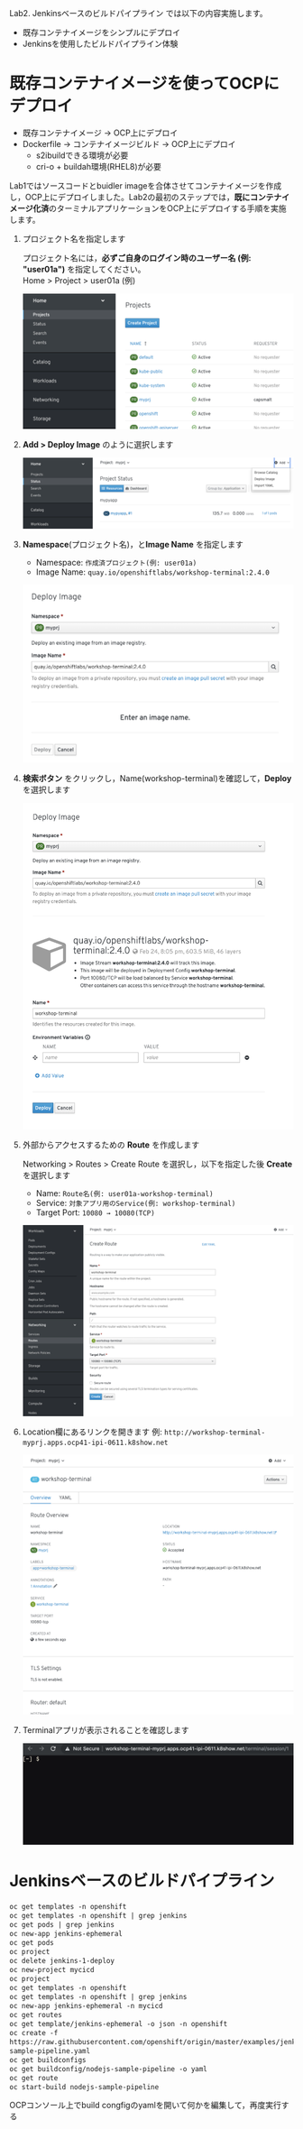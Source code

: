 Lab2. Jenkinsベースのビルドパイプライン では以下の内容実施します。
- 既存コンテナイメージをシンプルにデプロイ
- Jenkinsを使用したビルドパイプライン体験

# 既存コンテナイメージを使ってOCPにデプロイ
- 既存コンテナイメージ -> OCP上にデプロイ
- Dockerfile -> コンテナイメージビルド -> OCP上にデプロイ
  - s2ibuildできる環境が必要
  - cri-o + buildah環境(RHEL8)が必要

Lab1ではソースコードとbuidler imageを合体させてコンテナイメージを作成し，OCP上にデプロイしました。Lab2の最初のステップでは，**既にコンテナイメージ化済**のターミナルアプリケーションをOCP上にデプロイする手順を実施します。

1. プロジェクト名を指定します
    
    プロジェクト名には，**必ずご自身のログイン時のユーザー名 (例: "user01a")** を指定してください。    
    Home > Project > user01a (例)
    
    ![](images/create_application_using_existedImage_1.png)

1. **Add > Deploy Image** のように選択します

    ![](images/create_application_using_existedImage_2.png)

1. **Namespace**(プロジェクト名)，と**Image Name** を指定します
    - Namespace: `作成済プロジェクト(例: user01a)`
    - Image Name: `quay.io/openshiftlabs/workshop-terminal:2.4.0`

    ![](images/create_application_using_existedImage_3.png)

1. **検索ボタン** をクリックし，Name(workshop-terminal)を確認して，**Deploy** を選択します

    ![](images/create_application_using_existedImage_4.png)

1. 外部からアクセスするための **Route** を作成します

    Networking > Routes > Create Route を選択し，以下を指定した後 **Create** を選択します
    - Name: `Route名(例: user01a-workshop-terminal)`
    - Service: `対象アプリ用のService(例: workshop-terminal)`
    - Target Port: `10080 → 10080(TCP)`

    ![](images/create_route_for_existedImage.png)

1. Location欄にあるリンクを開きます
    例: `http://workshop-terminal-myprj.apps.ocp41-ipi-0611.k8show.net`

    ![](images/create_route_for_existedImage_result.png)

1. Terminalアプリが表示されることを確認します

    ![](images/create_route_for_existedImage_result_2.png)

# Jenkinsベースのビルドパイプライン


```
oc get templates -n openshift
oc get templates -n openshift | grep jenkins
oc get pods | grep jenkins
oc new-app jenkins-ephemeral
oc get pods
oc project
oc delete jenkins-1-deploy
oc new-project mycicd
oc project
oc get templates -n openshift
oc get templates -n openshift | grep jenkins
oc new-app jenkins-ephemeral -n mycicd
oc get routes
oc get template/jenkins-ephemeral -o json -n openshift
oc create -f https://raw.githubusercontent.com/openshift/origin/master/examples/jenkins/pipeline/nodejs-sample-pipeline.yaml
oc get buildconfigs
oc get buildconfig/nodejs-sample-pipeline -o yaml
oc get route
oc start-build nodejs-sample-pipeline
```

OCPコンソール上でbuild congfigのyamlを開いて何かを編集して，再度実行する